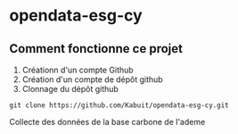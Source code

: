 # opendata-esg-cy

## Comment fonctionne ce projet 
1. Créationn d'un compte Github
2. Création d'un compte de dépôt github
3. Clonnage du dépôt github 

```
git clone https://github.com/Kabuit/opendata-esg-cy.git
```

Collecte des données de la base carbone de l'ademe
